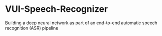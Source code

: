# VUI-Speech-Recognizer
Building a deep neural network as part of an end-to-end automatic speech recognition (ASR) pipeline
